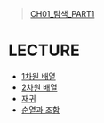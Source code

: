 > [CH01_탐색_PART1](../)

# LECTURE
- [1차원 배열](./01_1차원_배열)
- [2차원 배열](./02_2차원_배열)
- [재귀](./03_재귀)
- [순열과 조합](./04_순열과_조합)